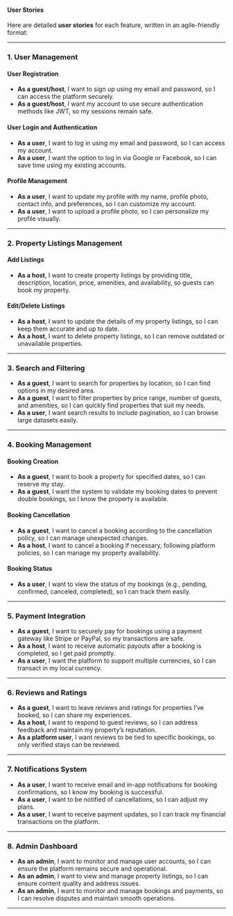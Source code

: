 #### User Stories

Here are detailed **user stories** for each feature, written in an agile-friendly format:

---

### **1. User Management**
#### **User Registration**
- **As a guest/host**, I want to sign up using my email and password, so I can access the platform securely.
- **As a guest/host**, I want my account to use secure authentication methods like JWT, so my sessions remain safe.
  
#### **User Login and Authentication**
- **As a user**, I want to log in using my email and password, so I can access my account.
- **As a user**, I want the option to log in via Google or Facebook, so I can save time using my existing accounts.

#### **Profile Management**
- **As a user**, I want to update my profile with my name, profile photo, contact info, and preferences, so I can customize my account.
- **As a user**, I want to upload a profile photo, so I can personalize my profile visually.

---

### **2. Property Listings Management**
#### **Add Listings**
- **As a host**, I want to create property listings by providing title, description, location, price, amenities, and availability, so guests can book my property.
  
#### **Edit/Delete Listings**
- **As a host**, I want to update the details of my property listings, so I can keep them accurate and up to date.
- **As a host**, I want to delete property listings, so I can remove outdated or unavailable properties.

---

### **3. Search and Filtering**
- **As a guest**, I want to search for properties by location, so I can find options in my desired area.
- **As a guest**, I want to filter properties by price range, number of guests, and amenities, so I can quickly find properties that suit my needs.
- **As a user**, I want search results to include pagination, so I can browse large datasets easily.

---

### **4. Booking Management**
#### **Booking Creation**
- **As a guest**, I want to book a property for specified dates, so I can reserve my stay.
- **As a guest**, I want the system to validate my booking dates to prevent double bookings, so I know the property is available.

#### **Booking Cancellation**
- **As a guest**, I want to cancel a booking according to the cancellation policy, so I can manage unexpected changes.
- **As a host**, I want to cancel a booking if necessary, following platform policies, so I can manage my property availability.

#### **Booking Status**
- **As a user**, I want to view the status of my bookings (e.g., pending, confirmed, canceled, completed), so I can track them easily.

---

### **5. Payment Integration**
- **As a guest**, I want to securely pay for bookings using a payment gateway like Stripe or PayPal, so my transactions are safe.
- **As a host**, I want to receive automatic payouts after a booking is completed, so I get paid promptly.
- **As a user**, I want the platform to support multiple currencies, so I can transact in my local currency.

---

### **6. Reviews and Ratings**
- **As a guest**, I want to leave reviews and ratings for properties I’ve booked, so I can share my experiences.
- **As a host**, I want to respond to guest reviews, so I can address feedback and maintain my property’s reputation.
- **As a platform user**, I want reviews to be tied to specific bookings, so only verified stays can be reviewed.

---

### **7. Notifications System**
- **As a user**, I want to receive email and in-app notifications for booking confirmations, so I know my booking is successful.
- **As a user**, I want to be notified of cancellations, so I can adjust my plans.
- **As a user**, I want to receive payment updates, so I can track my financial transactions on the platform.

---

### **8. Admin Dashboard**
- **As an admin**, I want to monitor and manage user accounts, so I can ensure the platform remains secure and operational.
- **As an admin**, I want to view and manage property listings, so I can ensure content quality and address issues.
- **As an admin**, I want to monitor and manage bookings and payments, so I can resolve disputes and maintain smooth operations.

---
